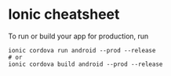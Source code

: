 # Ionic cheatsheet

To run or build your app for production, run

    ionic cordova run android --prod --release
    # or
    ionic cordova build android --prod --release
